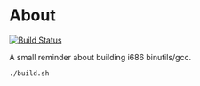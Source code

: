 # About

[![Build Status](https://gitlab.com/alexssh/i686-gcc/badges/master/pipeline.svg)](https://gitlab.com/alexssh/i686-gcc/-/commits/master)

A small reminder about building i686 binutils/gcc.

```
./build.sh
```
